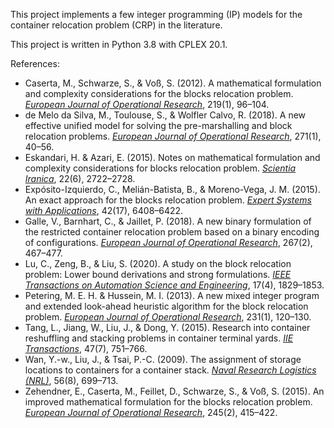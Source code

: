 This project implements a few integer programming (IP) models for the container relocation problem (CRP) in the literature.

This project is written in Python 3.8 with CPLEX 20.1.

References:

- Caserta, M., Schwarze, S., & Voß, S. (2012). A mathematical formulation and complexity considerations for the blocks relocation problem. [*European Journal of Operational Research*](https://doi.org/10.1016/j.ejor.2011.12.039), 219(1), 96–104.
- de Melo da Silva, M., Toulouse, S., & Wolfler Calvo, R. (2018). A new effective unified model for solving the pre-marshalling and block relocation problems. [*European Journal of Operational Research*](https://doi.org/10.1016/j.ejor.2018.05.004), 271(1), 40–56.
- Eskandari, H. & Azari, E. (2015). Notes on mathematical formulation and complexity considerations for blocks relocation problem. [*Scientia Iranica*](http://scientiairanica.sharif.edu/article_3815.html), 22(6), 2722–2728.
- Expósito-Izquierdo, C., Melián-Batista, B., & Moreno-Vega, J. M. (2015). An exact approach for the blocks relocation problem. [*Expert Systems with Applications*](https://doi.org/10.1016/j.eswa.2015.04.021), 42(17), 6408–6422.
- Galle, V., Barnhart, C., & Jaillet, P. (2018). A new binary formulation of the restricted container relocation problem based on a binary encoding of configurations. [*European Journal of Operational Research*](https://doi.org/10.1016/j.ejor.2017.11.053), 267(2), 467–477.
- Lu, C., Zeng, B., & Liu, S. (2020). A study on the block relocation problem: Lower bound derivations and strong formulations. [*IEEE Transactions on Automation Science and Engineering*](https://doi.org/10.1109/tase.2020.2979868), 17(4), 1829–1853.
- Petering, M. E. H. & Hussein, M. I. (2013). A new mixed integer program and extended look-ahead heuristic algorithm for the block relocation problem. [*European Journal of Operational Research*](https://doi.org/10.1016/j.ejor.2013.05.037), 231(1), 120–130.
- Tang, L., Jiang, W., Liu, J., & Dong, Y. (2015). Research into container reshuffling and stacking problems in container terminal yards. [*IIE Transactions*](https://doi.org/10.1080/0740817x.2014.971201), 47(7), 751–766.
- Wan, Y.-w., Liu, J., & Tsai, P.-C. (2009). The assignment of storage locations to containers for a container stack. [*Naval Research Logistics (NRL)*](https://doi.org/10.1002/nav.20373), 56(8), 699–713.
- Zehendner, E., Caserta, M., Feillet, D., Schwarze, S., & Voß, S. (2015). An improved mathematical formulation for the blocks relocation problem. [*European Journal of Operational Research*](https://doi.org/10.1016/j.ejor.2015.03.032), 245(2), 415–422.
